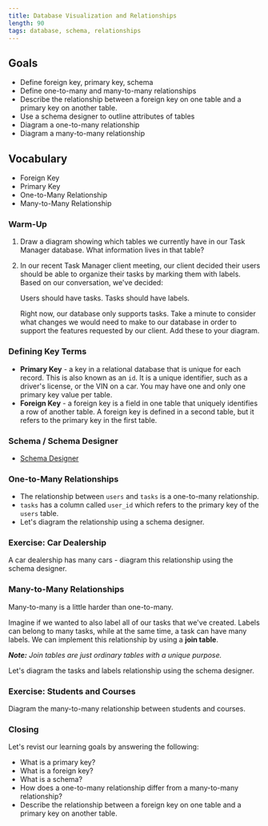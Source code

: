 ```yaml
---
title: Database Visualization and Relationships
length: 90
tags: database, schema, relationships
---
```


## Goals

* Define foreign key, primary key, schema
* Define one-to-many and many-to-many relationships
* Describe the relationship between a foreign key on one table and a primary key on another table.
* Use a schema designer to outline attributes of tables
* Diagram a one-to-many relationship
* Diagram a many-to-many relationship

## Vocabulary

* Foreign Key
* Primary Key
* One-to-Many Relationship
* Many-to-Many Relationship

### Warm-Up
1) Draw a diagram showing which tables we currently have in our Task Manager database. What information lives in that table?

2) In our recent Task Manager client meeting, our client decided their users should be able to organize their tasks by marking them with labels. Based on our conversation, we've decided:

     Users should have tasks. Tasks should have labels.

     Right now, our database only supports tasks. Take a minute to consider what changes we would need to make to our database in order to support the features requested by our client. Add these to your diagram.

### Defining Key Terms

* **Primary Key** - a key in a relational database that is unique for each record. This is also known as an `id`. It is a unique identifier, such as a driver's license, or the VIN on a car. You may have one and only one primary key value per table.
* **Foreign Key** - a foreign key is a field in one table that uniquely identifies a row of another table. A foreign key is defined in a second table, but it refers to the primary key in the first table.

### Schema / Schema Designer

* [Schema Designer](http://ondras.zarovi.cz/sql/demo/)

### One-to-Many Relationships

* The relationship between `users` and `tasks` is a one-to-many relationship.
* `tasks` has a column called `user_id` which refers to the primary key of the `users` table.
* Let's diagram the relationship using a schema designer.

### Exercise: Car Dealership

A car dealership has many cars - diagram this relationship using the schema designer.

### Many-to-Many Relationships

Many-to-many is a little harder than one-to-many.

Imagine if we wanted to also label all of our tasks that we've created. Labels can belong to many tasks, while at the same time, a task can have many labels. We can implement this relationship by using a **join table**.

_**Note:** Join tables are just ordinary tables with a unique purpose._

Let's diagram the tasks and labels relationship using the schema designer.

### Exercise: Students and Courses

Diagram the many-to-many relationship between students and courses.

### Closing

Let's revist our learning goals by answering the following:

* What is a primary key?
* What is a foreign key?
* What is a schema?
* How does a one-to-many relationship differ from a many-to-many relationship?
* Describe the relationship between a foreign key on one table and a primary key on another table.
